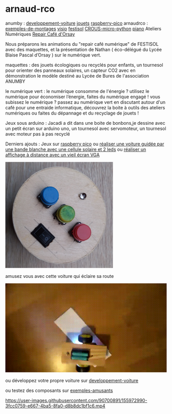 # arnaud-rco

anumby : [developpement-voiture](https://github.com/anumby-source/developpement-voiture/wiki) [jouets](https://github.com/anumby-source/jouets/wiki) [raspberry-pico](https://github.com/anumby-source/raspberry-pico/wiki) arnaudrco : [exemples-de-montages](https://github.com/arnaudrco/exemples/wiki) [visio](https://github.com/arnaudrco/visio/wiki) [festisol](https://github.com/arnaudrco/festisol/wiki) [CROUS-micro-python](https://github.com/arnaudrco/CROUS-micro-python/wiki) [piano](https://github.com/arnaudrco/piano-pour-adulte-debutant/wiki) Ateliers Numériques [Repair Café d'Orsay](https://www.repaircafe-orsay.org/category/blog/ateliers-numeriques-blog/) 

Nous préparons les animations du  "repair café numérique" de FESTISOL avec des maquettes, et la présentation de Nathan ( éco-délégué du Lycée Blaise Pascal d’Orsay ) sur le numérique vert. 

maquettes : des jouets écologiques ou recyclés pour enfants, un tournesol pour orienter des panneaux solaires, un capteur CO2 avec en démonstration le modèle destiné au Lycée de Bures de l'association ANUMBY

le numérique vert : le numérique consomme de l'énergie ? utilisez le numérique pour économiser l’énergie, faites du numérique engagé ! vous subissez le numérique ? passez au numérique vert en discutant autour d'un café pour une entraide informatique, découvrez la boite à outils des ateliers numériques ou faites du dépannage et du recyclage de jouets !

Jeux sous arduino : Jacadi a dit dans une boite de bonbons,je dessine avec un petit écran  sur arduino uno, un tournesol avec servomoteur, un tournesol avec moteur pas à pas recyclé 

Derniers ajouts : Jeux sur [raspberry pico](https://github.com/anumby-source/raspberry-pico) ou [réaliser une voiture guidée par une bande blanche avec une cellule solaire et 2 leds](https://github.com/anumby-source/jouets/blob/main/voiture-eclairee/read-me-voiture-%C3%A9clair%C3%A9e.pdf) ou [réaliser un affichage à distance avec un vieil écran VGA](https://github.com/anumby-source/jouets/blob/main/affichage-a-distance/read-me-affichage.pdf)


![image](https://github.com/anumby-source/jouets/blob/main/jacadi.PNG)

amusez vous avec cette voiture qui éclaire sa route 

![voiture-eclairee](https://github.com/anumby-source/jouets/blob/main/voiture-eclairee/avec-papier-blanc.gif)

ou développez votre propre voiture sur [developpement-voiture](https://github.com/anumby-source/developpement-voiture)

ou testez des composants sur [exemples-amusants](https://github.com/arnaudrco/exemples)

https://user-images.githubusercontent.com/90700891/155972990-3fcc0759-e667-4ba5-8fa0-d8b8dc1bf1c6.mp4





          
